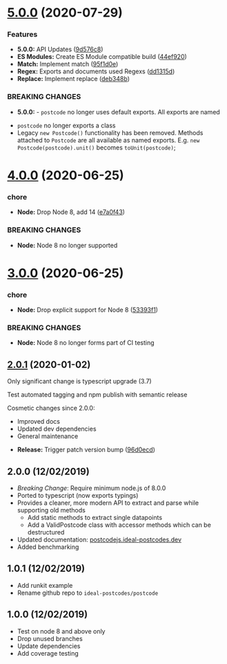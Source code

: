 # [5.0.0](https://github.com/ideal-postcodes/postcode/compare/4.0.0...5.0.0) (2020-07-29)


### Features

* **5.0.0:** API Updates ([9d576c8](https://github.com/ideal-postcodes/postcode/commit/9d576c86d14893c759184fc5462f8cbfdd066ecc))
* **ES Modules:** Create ES Module compatible build ([44ef920](https://github.com/ideal-postcodes/postcode/commit/44ef92046e0dd3b12df7a4c50e3383d16753358b))
* **Match:** Implement match ([95f1d0e](https://github.com/ideal-postcodes/postcode/commit/95f1d0e0c96ce4e04a547c922592d910772b16e0))
* **Regex:** Exports and documents used Regexs ([dd1315d](https://github.com/ideal-postcodes/postcode/commit/dd1315d854506ba1b9f87dcc9be71a5d0a6070bd))
* **Replace:** Implement replace ([deb348b](https://github.com/ideal-postcodes/postcode/commit/deb348bbc445168270518520a8c1753cf2ac50f0))


### BREAKING CHANGES

* **5.0.0:** - `postcode` no longer uses default exports. All exports are named
- `postcode` no longer exports a class
- Legacy `new Postcode()` functionality has been removed. Methods attached to `Postcode` are all available as named exports. E.g. `new Postcode(postcode).unit()` becomes `toUnit(postcode)`;

# [4.0.0](https://github.com/ideal-postcodes/postcode/compare/3.0.0...4.0.0) (2020-06-25)


### chore

* **Node:** Drop Node 8, add 14 ([e7a0f43](https://github.com/ideal-postcodes/postcode/commit/e7a0f43dd9a3dabbd226eb203a364ee7397f3342))


### BREAKING CHANGES

* **Node:** Node 8 no longer supported

# [3.0.0](https://github.com/ideal-postcodes/postcode/compare/2.0.1...3.0.0) (2020-06-25)


### chore

* **Node:** Drop explicit support for Node 8 ([53393f1](https://github.com/ideal-postcodes/postcode/commit/53393f16a0f34979c26ff1dccce1ac077f335fb1))


### BREAKING CHANGES

* **Node:** Node 8 no longer forms part of CI testing

## [2.0.1](https://github.com/ideal-postcodes/postcode/compare/2.0.0...2.0.1) (2020-01-02)

Only significant change is typescript upgrade (3.7)

Test automated tagging and npm publish with semantic release

Cosmetic changes since 2.0.0:
- Improved docs
- Updated dev dependencies
- General maintenance

* **Release:** Trigger patch version bump ([96d0ecd](https://github.com/ideal-postcodes/postcode/commit/96d0ecdfdd996b9672092275e449d91ab515101c))

## 2.0.0 (12/02/2019)

- *Breaking Change*: Require minimum node.js of 8.0.0
- Ported to typescript (now exports typings)
- Provides a cleaner, more modern API to extract and parse while supporting old methods
  - Add static methods to extract single datapoints
  - Add a ValidPostcode class with accessor methods which can be destructured
- Updated documentation: [postcodejs.ideal-postcodes.dev](https://postcodejs.ideal-postcodes.dev)
- Added benchmarking

## 1.0.1 (12/02/2019)

- Add runkit example
- Rename github repo to `ideal-postcodes/postcode`

## 1.0.0 (12/02/2019)

- Test on node 8 and above only
- Drop unused branches
- Update dependencies
- Add coverage testing

